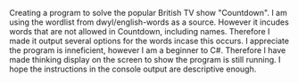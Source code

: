 Creating a program to solve the popular British TV show "Countdown". I am using the wordlist from dwyl/english-words as a source. However it incudes words that are not allowed in Countdown, including names. Therefore I made it output several options for the words incase this occurs. I appreciate the program is inneficient, however I am a beginner to C#. Therefore I have made thinking display on the screen to show the program is still running. I hope the instructions in the console output are descriptive enough.
